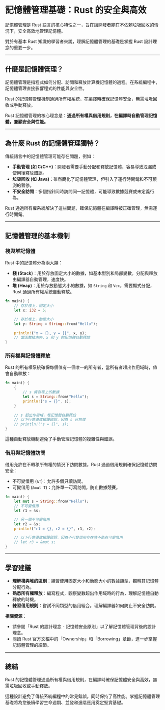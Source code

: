 # 記憶體管理基礎：Rust 的安全與高效

記憶體管理是 Rust 語言的核心特性之一，旨在讓開發者能在不依賴垃圾回收的情況下，安全高效地管理記憶體。

對於有基本 Rust 知識的學習者來說，理解記憶體管理的基礎是掌握 Rust 設計理念的重要一步。

---

## 什麼是記憶體管理？

記憶體管理是指程式如何分配、訪問和釋放計算機記憶體的過程。在系統編程中，記憶體管理直接影響程式的性能與安全性。

Rust 的記憶體管理機制通過所有權系統，在編譯時確保記憶體安全，無需垃圾回收或手動釋放。

Rust 記憶體管理的核心理念是：**通過所有權與借用規則，在編譯時自動管理記憶體，兼顧安全與性能。**

---

## 為什麼 Rust 的記憶體管理獨特？

傳統語言中的記憶體管理可能存在問題，例如：

- **手動管理 (如 C/C++)**：開發者需要手動分配和釋放記憶體，容易導致洩漏或使用後釋放錯誤。
- **垃圾回收 (如 Java)**：雖然簡化了記憶體管理，但引入了運行時開銷和不可預測的暫停。
- **不安全訪問**：多個指針同時訪問同一記憶體，可能導致數據競賽或未定義行為。

Rust 通過所有權系統解決了這些問題，確保記憶體在編譯時被正確管理，無需運行時開銷。

---

## 記憶體管理的基本機制

### 棧與堆記憶體

Rust 中的記憶體分為兩大類：

- **棧 (Stack)**：用於存放固定大小的數據，如基本型別和局部變數，分配與釋放由編譯器自動管理，速度快。
- **堆 (Heap)**：用於存放動態大小的數據，如 `String` 和 `Vec`，需要顯式分配，Rust 通過所有權系統自動釋放。

```rust
fn main() {
    // 存於棧上，固定大小
    let x: i32 = 5; 

    // 存於堆上，動態大小
    let y: String = String::from("Hello"); 
    
    println!("x = {}, y = {}", x, y);
    // 當函數結束時，x 和 y 的記憶體自動釋放
}
```

### 所有權與記憶體釋放

Rust 的所有權系統確保每個值有一個唯一的所有者，當所有者超出作用域時，值會自動釋放：

```rust
fn main() {
    {
        // s 擁有堆上的數據
        let s = String::from("Hello"); 
        println!("s = {}", s);
    } 
    
    // s 超出作用域，堆記憶體自動釋放
    // 以下行會導致編譯錯誤，因為 s 已無效
    // println!("s = {}", s);
}
```

這種自動釋放機制避免了手動管理記憶體的複雜性與錯誤。

### 借用與記憶體訪問

借用允許在不轉移所有權的情況下訪問數據，Rust 通過借用規則確保記憶體訪問安全：

- 不可變借用 (`&T`)：允許多個只讀訪問。
- 可變借用 (`&mut T`)：允許單一可寫訪問，防止數據競賽。

```rust
fn main() {
    let mut s = String::from("Hello");
    // 不可變借用
    let r1 = &s; 

    // 另一個不可變借用
    let r2 = &s; 
    println!("r1 = {}, r2 = {}", r1, r2);

    // 以下行會導致編譯錯誤，因為不可變借用存在時不能有可變借用
    // let r3 = &mut s;
}
```

---

## 學習建議

- **理解棧與堆的區別**：練習使用固定大小和動態大小的數據類型，觀察其記憶體分配行為。
- **熟悉所有權釋放**：編寫程式，觀察變數超出作用域時的行為，理解記憶體自動釋放的時機。
- **練習借用規則**：嘗試不同類型的借用組合，理解編譯器如何防止不安全訪問。

**相關資源**：

- 請參閱「Rust 的設計理念 - 記憶體安全原則」以了解記憶體管理背後的設計理念。
- 閱讀 Rust 官方文檔中的「Ownership」和「Borrowing」章節，進一步掌握記憶體管理的細節。

---

## 總結

Rust 的記憶體管理通過所有權與借用規則，在編譯時確保記憶體安全與高效，無需垃圾回收或手動釋放。

這種設計避免了傳統系統編程中的常見錯誤，同時保持了高性能。掌握記憶體管理基礎將為您後續學習生命週期、並發和進階應用奠定堅實基礎。
